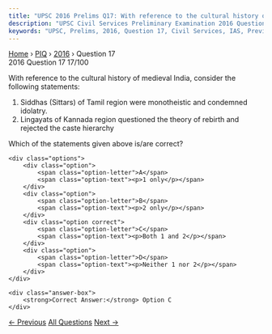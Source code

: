 ```yaml
---
title: "UPSC 2016 Prelims Q17: With reference to the cultural history of medieval India, co..."
description: "UPSC Civil Services Preliminary Examination 2016 Question 17 with options and answer"
keywords: "UPSC, Prelims, 2016, Question 17, Civil Services, IAS, Previous Year Questions"
---
```


<nav class="breadcrumb">
    <a href="../../">Home</a>
    <span>›</span>
    <a href="../">PIQ</a>
    <span>›</span>
    <a href="./">2016</a>
    <span>›</span>
    <span>Question 17</span>
</nav>

<div class="question-header">
    <div class="question-meta">
        <span class="year-badge">2016</span>
        <span class="question-number">Question 17</span>
        <span class="progress">17/100</span>
    </div>
    <div class="progress-bar">
        <div class="progress-fill" style="width: 17.0%"></div>
    </div>
</div>

<div class="question-content">
    <div class="question-text">
        <p>With reference to the cultural history of medieval India, consider the<br />
following statements:</p>
<ol>
<li>Siddhas (Sittars) of Tamil region were monotheistic and condemned idolatry.</li>
<li>Lingayats of Kannada region questioned the theory of rebirth and rejected the caste hierarchy</li>
</ol>
<p>Which of the statements given above is/are correct?</p>
    </div>
    
    <div class="options">
        <div class="option">
            <span class="option-letter">A</span>
            <span class="option-text"><p>1 only</p></span>
        </div>
        <div class="option">
            <span class="option-letter">B</span>
            <span class="option-text"><p>2 only</p></span>
        </div>
        <div class="option correct">
            <span class="option-letter">C</span>
            <span class="option-text"><p>Both 1 and 2</p></span>
        </div>
        <div class="option">
            <span class="option-letter">D</span>
            <span class="option-text"><p>Neither 1 nor 2</p></span>
        </div>
    </div>

    <div class="answer-box">
        <strong>Correct Answer:</strong> Option C
    </div>
</div>

<div class="question-nav">
    <a href="../q016-rashtriya-garima-abhiyaan-is-a-national-campaign-t/" class="nav-btn prev">← Previous</a>
    <a href="../" class="nav-btn center">All Questions</a>
    <a href="../q018-which-of-the-following-best-describes-the-term-imp/" class="nav-btn next">Next →</a>
</div>
